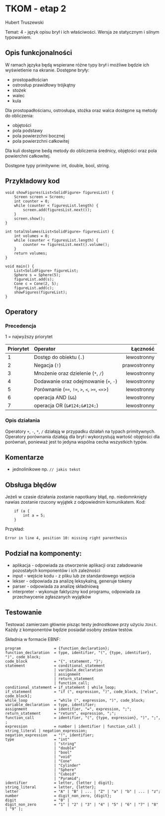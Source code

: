 # TKOM - etap 2

Hubert Truszewski

Temat: 4 - język opisu brył i ich właściwości. Wersja ze statycznym i silnym typowaniem.

## Opis funkcjonalności

W ramach języka będą wspierane różne typy brył i możliwe będzie ich wyświetlenie na ekranie.
Dostępne bryły:

-   prostopadłościan
-   ostrosłup prawidłowy trójkątny
-   stożek
-   walec
-   kula

Dla prostopadłościanu, ostrosłupa, stożka oraz walca dostępne są metody do obliczenia:

-   objętości
-   pola podstawy
-   pola powierzchni bocznej
-   pola powierzchni całkowitej

Dla kuli dostępne bedą metody do obliczenia średnicy, objętości oraz pola powierchni całkowitej.

Dostępne typy primitywne: int, double, bool, string.

## Przykładowy kod

```
void showFigures(List<SolidFigure> figuresList) {
    Screen screen = Screen;
    int counter = 0;
    while (counter < figuresList.length) {
        screen.add(figuresList.next());
    }
    screen.show();
}

int totalVolumes(List<SolidFigure> figuresList) {
    int volumes = 0;
    while (counter < figuresList.length) {
        counter += figuresList.next().volume();
    }
    return volumes;
}

void main() {
    List<SolidFigure> figureList;
    Sphere s = Sphere(5);
    figureList.add(s);
    Cone c = Cone(2, 5);
    figureList.add(c);
    showFigures(figureList);
}
```

## Operatory

### Precedencja

1 = najwyższy priorytet

| Priorytet | Operator                                       |     Łączność |
| --------- | :--------------------------------------------- | -----------: |
| 1         | Dostęp do obiektu (`.`)                        |  lewostronny |
| 2         | Negacja (`!`)                                  | prawostronny |
| 3         | Mnożenie oraz dzielenie (`*`, `/`)             |  lewostronny |
| 4         | Dodawanie oraz odejmowanie (`+`, `-`)          |  lewostronny |
| 5         | Porównanie (`==`, `!=`, `>`, `<`, `>=`, `<=`>) |  lewostronny |
| 6         | operacja AND (`&&`)                            |  lewostronny |
| 7         | operacja OR (`&#124;&#124;`)                   |  lewostronny |

### Opis działania

Operatory `+`, `-`, `*`, `/` działają w przypadku działań na typach primitywnych.
Operatory porównania działają dla brył i wykorzystują wartość objętości dla porównań, ponieważ jest to jedyna wspólna cecha wszystkich typów.

## Komentarze

-   jednolinikowe np. `// jakis tekst`

## Obsługa błędów

Jeżeli w czasie działania zostanie napotkany błąd, np. niedomnknięty nawias zostanie rzucony wyjątek z odpowiednim komunikatem.
Kod:

```
    if (a {
        int a = 5;
    }
```

Przykład:

```
Error in line 4, position 10: missing right parenthesis
```

## Podział na komponenty:

-   aplikacja - odpowiada za otworzenie aplikacji oraz załadowanie pozostałych komponentów i ich zależności
-   input - wejście kodu - z pliku lub ze standardowego wejścia
-   lekser - odpowiada za analizę leksykalną, generuje tokeny
-   parser - odpowiada za analizę składniową
-   interpreter - wykonuje faktyczny kod programu, odpowiada za przechwycenie zgłaszanych wyjątków

## Testowanie

Testować zamierzam głównie pisząc testy jednostkowe przy użyciu `JUnit`. Każdy z komponentów będzie posiadał osobny zestaw testów.

Składnia w formacie EBNF:

```
program               = {function_declaration};
function_declaration  = type, identifier, "(", {type, identifier}, ")", code_block;
code_block            = "{", statement, "}";
statement             = conditional_statement
                      | varibale_declaration
                      | assignment
                      | return_statement
                      | function_call;
conditional_statement = if_statement | while_loop;
if_statement          = "if (", expression, ")", code_block, ["else", code_block];
while_loop            = "while (", expression, ")", code_block;
variable_declaration  = type, identifier;
assignment            = identifier, "=", expression, ";";
return_statement      = "return", expression, ";";
function_call         = identifier, "(", {type, expression}, ")", ";", ;
expression            = number | identifier | function_call | string_literal | negation_expression;
negation_expression   = "!", identifier;
type                  = "int"
                      | "string"
                      | "double"
                      | "bool"
                      | "void"
                      | "Cone"
                      | "Cylinder"
                      | "Sphere"
                      | "Cuboid"
                      | "Pyramid";
identifier            = letter, {letter | digit};
string_literal        = letter, {letter};
letter                = "A" | "B" | ... | "Z" | "a" | "b" | ... | "z";
number                = digit_non_zero, {digit};
digit                 = "0" |
digit_non_zero        = "1" | "2" | "3" | "4" | "5" | "6" | "7" | "8" | "9" |;

```
